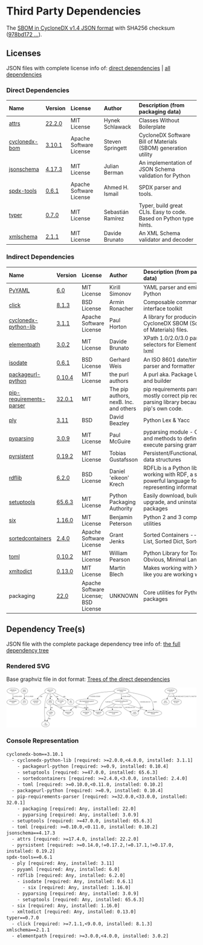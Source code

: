 # Third Party Dependencies

<!--[[[fill sbom_sha256()]]]-->
The [SBOM in CycloneDX v1.4 JSON format](https://git.sr.ht/~sthagen/sbom/blob/default/sbom.json) with SHA256 checksum ([978bd172 ...](https://git.sr.ht/~sthagen/sbom/blob/default/sbom.json.sha256 "sha256:978bd172b3a569326006e7744ab6c5c422c94770d5a8fb45ebb2b9cc6f0b21bd")).
<!--[[[end]]] (checksum: a604318271e22251a246c8e739f74357)-->
## Licenses 

JSON files with complete license info of: [direct dependencies](direct-dependency-licenses.json) | [all dependencies](all-dependency-licenses.json)

### Direct Dependencies

<!--[[[fill direct_dependencies_table()]]]-->
| Name                                                                               | Version                                                  | License                 | Author            | Description (from packaging data)                                  |
|:-----------------------------------------------------------------------------------|:---------------------------------------------------------|:------------------------|:------------------|:-------------------------------------------------------------------|
| [attrs](https://www.attrs.org/)                                                    | [22.2.0](https://pypi.org/project/attrs/22.2.0/)         | MIT License             | Hynek Schlawack   | Classes Without Boilerplate                                        |
| [cyclonedx-bom](https://github.com/CycloneDX/cyclonedx-python/#readme)             | [3.10.1](https://pypi.org/project/cyclonedx-bom/3.10.1/) | Apache Software License | Steven Springett  | CycloneDX Software Bill of Materials (SBOM) generation utility     |
| [jsonschema](https://github.com/python-jsonschema/jsonschema/blob/main/README.rst) | [4.17.3](https://pypi.org/project/jsonschema/4.17.3/)    | MIT License             | Julian Berman     | An implementation of JSON Schema validation for Python             |
| [spdx-tools](https://github.com/spdx/tools-python)                                 | [0.6.1](https://pypi.org/project/spdx-tools/0.6.1/)      | Apache Software License | Ahmed H. Ismail   | SPDX parser and tools.                                             |
| [typer](https://github.com/tiangolo/typer)                                         | [0.7.0](https://pypi.org/project/typer/0.7.0/)           | MIT License             | Sebastián Ramírez | Typer, build great CLIs. Easy to code. Based on Python type hints. |
| [xmlschema](https://github.com/sissaschool/xmlschema)                              | [2.1.1](https://pypi.org/project/xmlschema/2.1.1/)       | MIT License             | Davide Brunato    | An XML Schema validator and decoder                                |
<!--[[[end]]] (checksum: fc07eb15b0b389b173d207101bedc822)-->

### Indirect Dependencies

<!--[[[fill indirect_dependencies_table()]]]-->
| Name                                                                       | Version                                                            | License                              | Author                                 | Description (from packaging data)                                                                             |
|:---------------------------------------------------------------------------|:-------------------------------------------------------------------|:-------------------------------------|:---------------------------------------|:--------------------------------------------------------------------------------------------------------------|
| [PyYAML](https://pyyaml.org/)                                              | [6.0](https://pypi.org/project/PyYAML/6.0/)                        | MIT License                          | Kirill Simonov                         | YAML parser and emitter for Python                                                                            |
| [click](https://palletsprojects.com/p/click/)                              | [8.1.3](https://pypi.org/project/click/8.1.3/)                     | BSD License                          | Armin Ronacher                         | Composable command line interface toolkit                                                                     |
| [cyclonedx-python-lib](https://github.com/CycloneDX/cyclonedx-python-lib)  | [3.1.1](https://pypi.org/project/cyclonedx-python-lib/3.1.1/)      | Apache Software License              | Paul Horton                            | A library for producing CycloneDX SBOM (Software Bill of Materials) files.                                    |
| [elementpath](https://github.com/sissaschool/elementpath)                  | [3.0.2](https://pypi.org/project/elementpath/3.0.2/)               | MIT License                          | Davide Brunato                         | XPath 1.0/2.0/3.0 parsers and selectors for ElementTree and lxml                                              |
| [isodate](https://github.com/gweis/isodate/)                               | [0.6.1](https://pypi.org/project/isodate/0.6.1/)                   | BSD License                          | Gerhard Weis                           | An ISO 8601 date/time/duration parser and formatter                                                           |
| [packageurl-python](https://github.com/package-url/packageurl-python)      | [0.10.4](https://pypi.org/project/packageurl-python/0.10.4/)       | MIT License                          | the purl authors                       | A purl aka. Package URL parser and builder                                                                    |
| [pip-requirements-parser](https://github.com/nexB/pip-requirements-parser) | [32.0.1](https://pypi.org/project/pip-requirements-parser/32.0.1/) | MIT                                  | The pip authors, nexB. Inc. and others | pip requirements parser - a mostly correct pip requirements parsing library because it uses pip's own code.   |
| [ply](http://www.dabeaz.com/ply/)                                          | [3.11](https://pypi.org/project/ply/3.11/)                         | BSD                                  | David Beazley                          | Python Lex & Yacc                                                                                             |
| [pyparsing](https://github.com/pyparsing/pyparsing/blob/master/README.rst) | [3.0.9](https://pypi.org/project/pyparsing/3.0.9/)                 | MIT License                          | Paul McGuire                           | pyparsing module - Classes and methods to define and execute parsing grammars                                 |
| [pyrsistent](https://github.com/tobgu/pyrsistent/)                         | [0.19.2](https://pypi.org/project/pyrsistent/0.19.2/)              | MIT License                          | Tobias Gustafsson                      | Persistent/Functional/Immutable data structures                                                               |
| [rdflib](https://github.com/RDFLib/rdflib)                                 | [6.2.0](https://pypi.org/project/rdflib/6.2.0/)                    | BSD License                          | Daniel 'eikeon' Krech                  | RDFLib is a Python library for working with RDF, a simple yet powerful language for representing information. |
| [setuptools](https://github.com/pypa/setuptools)                           | [65.6.3](https://pypi.org/project/setuptools/65.6.3/)              | MIT License                          | Python Packaging Authority             | Easily download, build, install, upgrade, and uninstall Python packages                                       |
| [six](https://github.com/benjaminp/six)                                    | [1.16.0](https://pypi.org/project/six/1.16.0/)                     | MIT License                          | Benjamin Peterson                      | Python 2 and 3 compatibility utilities                                                                        |
| [sortedcontainers](http://www.grantjenks.com/docs/sortedcontainers/)       | [2.4.0](https://pypi.org/project/sortedcontainers/2.4.0/)          | Apache Software License              | Grant Jenks                            | Sorted Containers -- Sorted List, Sorted Dict, Sorted Set                                                     |
| [toml](https://github.com/uiri/toml)                                       | [0.10.2](https://pypi.org/project/toml/0.10.2/)                    | MIT License                          | William Pearson                        | Python Library for Tom's Obvious, Minimal Language                                                            |
| [xmltodict](https://github.com/martinblech/xmltodict)                      | [0.13.0](https://pypi.org/project/xmltodict/0.13.0/)               | MIT License                          | Martin Blech                           | Makes working with XML feel like you are working with JSON                                                    |
| packaging                                                                  | [22.0](https://pypi.org/project/packaging/22.0/)                   | Apache Software License; BSD License | UNKNOWN                                | Core utilities for Python packages                                                                            |
<!--[[[end]]] (checksum: 36a62329af7aa1b0566c3fb0f126a84c)-->

## Dependency Tree(s)

JSON file with the complete package dependency tree info of: [the full dependency tree](package-dependency-tree.json)

### Rendered SVG

Base graphviz file in dot format: [Trees of the direct dependencies](package-dependency-tree.dot.txt)

<img src="./package-dependency-tree.svg" alt="Trees of the direct dependencies" title="Trees of the direct dependencies"/>

### Console Representation

<!--[[[fill dependency_tree_console_text()]]]-->
````console
cyclonedx-bom==3.10.1
  - cyclonedx-python-lib [required: >=2.0.0,<4.0.0, installed: 3.1.1]
    - packageurl-python [required: >=0.9, installed: 0.10.4]
    - setuptools [required: >=47.0.0, installed: 65.6.3]
    - sortedcontainers [required: >=2.4.0,<3.0.0, installed: 2.4.0]
    - toml [required: >=0.10.0,<0.11.0, installed: 0.10.2]
  - packageurl-python [required: >=0.9, installed: 0.10.4]
  - pip-requirements-parser [required: >=32.0.0,<33.0.0, installed: 32.0.1]
    - packaging [required: Any, installed: 22.0]
    - pyparsing [required: Any, installed: 3.0.9]
  - setuptools [required: >=47.0.0, installed: 65.6.3]
  - toml [required: >=0.10.0,<0.11.0, installed: 0.10.2]
jsonschema==4.17.3
  - attrs [required: >=17.4.0, installed: 22.2.0]
  - pyrsistent [required: >=0.14.0,!=0.17.2,!=0.17.1,!=0.17.0, installed: 0.19.2]
spdx-tools==0.6.1
  - ply [required: Any, installed: 3.11]
  - pyyaml [required: Any, installed: 6.0]
  - rdflib [required: Any, installed: 6.2.0]
    - isodate [required: Any, installed: 0.6.1]
      - six [required: Any, installed: 1.16.0]
    - pyparsing [required: Any, installed: 3.0.9]
    - setuptools [required: Any, installed: 65.6.3]
  - six [required: Any, installed: 1.16.0]
  - xmltodict [required: Any, installed: 0.13.0]
typer==0.7.0
  - click [required: >=7.1.1,<9.0.0, installed: 8.1.3]
xmlschema==2.1.1
  - elementpath [required: >=3.0.0,<4.0.0, installed: 3.0.2]
````
<!--[[[end]]] (checksum: 9209e661428b1b7d00c6a54f0f0f96dd)-->
